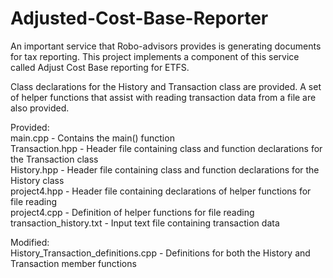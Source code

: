 # Adjusted-Cost-Base-Reporter

An important service that Robo-advisors provides is generating documents for tax reporting. This project implements a component of this service called Adjust Cost Base reporting for ETFS. 

Class declarations for the History and Transaction class are provided. A set of helper functions that assist with reading transaction data from a file are also provided. 

Provided:   
main.cpp - Contains the main() function   
Transaction.hpp - Header file containing class and function declarations for the Transaction class  
History.hpp - Header file containing class and function declarations for the History class  
project4.hpp - Header file containing declarations of helper functions for file reading  
project4.cpp - Definition of helper functions for file reading  
transaction_history.txt - Input text file containing transaction data   
  
Modified:  
History_Transaction_definitions.cpp - Definitions for both the History and Transaction member functions   
